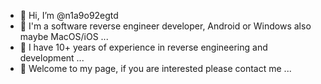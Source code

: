 - 👋 Hi, I’m @n1a9o92egtd
- 👀 I'm a software reverse engineer developer, Android or Windows also maybe MacOS/iOS ...
- 🌱 I have 10+ years of experience in reverse engineering and development ...
- 💞️ Welcome to my page, if you are interested please contact me ...
